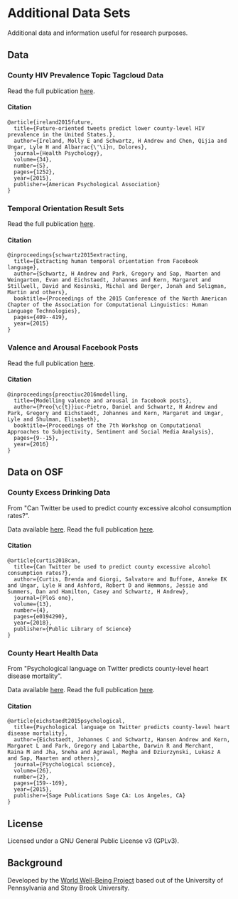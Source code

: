 # Additional Data Sets

Additional data and information useful for research purposes.

## Data

### County HIV Prevalence Topic Tagcloud Data  

Read the full publication [here](http://wwbp.org/publications.html#p82). 

#### Citation

```
@article{ireland2015future,
  title={Future-oriented tweets predict lower county-level HIV prevalence in the United States.},
  author={Ireland, Molly E and Schwartz, H Andrew and Chen, Qijia and Ungar, Lyle H and Albarrac{\'\i}n, Dolores},
  journal={Health Psychology},
  volume={34},
  number={S},
  pages={1252},
  year={2015},
  publisher={American Psychological Association}
}
```

### Temporal Orientation Result Sets

Read the full publication [here](http://wwbp.org/publications.html#p37). 

#### Citation

```
@inproceedings{schwartz2015extracting,
  title={Extracting human temporal orientation from Facebook language},
  author={Schwartz, H Andrew and Park, Gregory and Sap, Maarten and Weingarten, Evan and Eichstaedt, Johannes and Kern, Margaret and Stillwell, David and Kosinski, Michal and Berger, Jonah and Seligman, Martin and others},
  booktitle={Proceedings of the 2015 Conference of the North American Chapter of the Association for Computational Linguistics: Human Language Technologies},
  pages={409--419},
  year={2015}
}
```

### Valence and Arousal Facebook Posts

Read the full publication [here](http://wwbp.org/publications.html#p83). 

#### Citation

```
@inproceedings{preoctiuc2016modelling,
  title={Modelling valence and arousal in facebook posts},
  author={Preo{\c{t}}iuc-Pietro, Daniel and Schwartz, H Andrew and Park, Gregory and Eichstaedt, Johannes and Kern, Margaret and Ungar, Lyle and Shulman, Elisabeth},
  booktitle={Proceedings of the 7th Workshop on Computational Approaches to Subjectivity, Sentiment and Social Media Analysis},
  pages={9--15},
  year={2016}
}
```

## Data on OSF

### County Excess Drinking Data

From "Can Twitter be used to predict county excessive alcohol consumption rates?".

Data available [here](https://osf.io/zct2b/). Read the full publication [here](http://wwbp.org/publications.html#p111). 

#### Citation

```
@article{curtis2018can,
  title={Can Twitter be used to predict county excessive alcohol consumption rates?},
  author={Curtis, Brenda and Giorgi, Salvatore and Buffone, Anneke EK and Ungar, Lyle H and Ashford, Robert D and Hemmons, Jessie and Summers, Dan and Hamilton, Casey and Schwartz, H Andrew},
  journal={PloS one},
  volume={13},
  number={4},
  pages={e0194290},
  year={2018},
  publisher={Public Library of Science}
}
```

### County Heart Health Data

From "Psychological language on Twitter predicts county-level heart disease mortality". 

Data available [here](https://osf.io/rt6w2/files/). Read the full publication [here](http://wwbp.org/publications.html#p1). 

#### Citation

```
@article{eichstaedt2015psychological,
  title={Psychological language on Twitter predicts county-level heart disease mortality},
  author={Eichstaedt, Johannes C and Schwartz, Hansen Andrew and Kern, Margaret L and Park, Gregory and Labarthe, Darwin R and Merchant, Raina M and Jha, Sneha and Agrawal, Megha and Dziurzynski, Lukasz A and Sap, Maarten and others},
  journal={Psychological science},
  volume={26},
  number={2},
  pages={159--169},
  year={2015},
  publisher={Sage Publications Sage CA: Los Angeles, CA}
}
```

## License

Licensed under a GNU General Public License v3 (GPLv3).

## Background

Developed by the [World Well-Being Project](https://www.wwbp.org) based out of the University of Pennsylvania and Stony Brook University.


